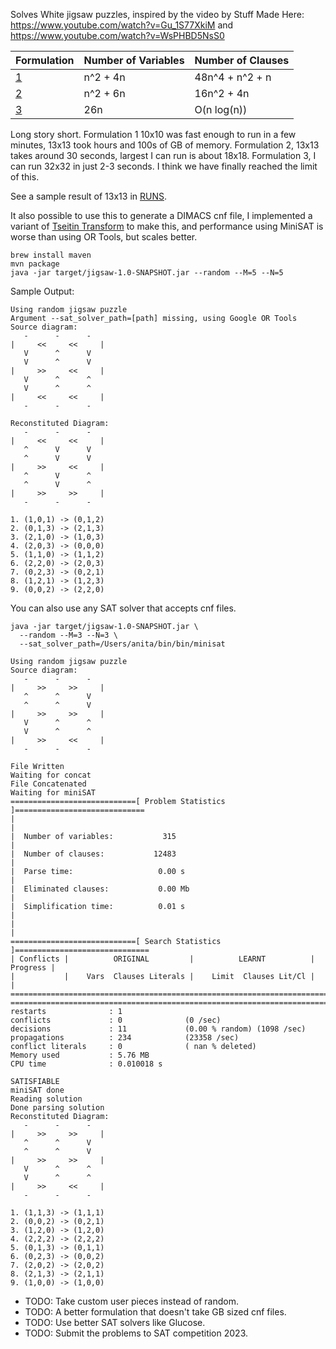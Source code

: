 

Solves White jigsaw puzzles, inspired by the video by Stuff Made Here:
https://www.youtube.com/watch?v=Gu_1S77XkiM and https://www.youtube.com/watch?v=WsPHBD5NsS0 


| Formulation                 | Number of Variables | Number of Clauses |
|-----------------------------|---------------------|-------------------|
| [1](https://mathb.in/77183) | n^2 + 4n            | 48n^4 + n^2 + n   |
| [2](https://mathb.in/77190) | n^2 + 6n            | 16n^2 + 4n        |
| [3](https://mathb.in/77209) | 26n                 | O(n log(n))       |

Long story short. Formulation 1 10x10 was fast enough to run in a few minutes, 
13x13 took hours and 100s of GB of memory. Formulation 2, 13x13 takes around 30 seconds,
largest I can run is about 18x18. Formulation 3, I can run 32x32 in just 2-3 seconds. I
think we have finally reached the limit of this.


See a sample result of 13x13 in [RUNS](./RUNS.md).

It also possible to use this to generate a DIMACS cnf file, I implemented a variant of 
[Tseitin Transform](https://en.wikipedia.org/wiki/Tseytin_transformation) to make this, and performance
using MiniSAT is worse than using OR Tools, but scales better. 

```shell
brew install maven 
mvn package
java -jar target/jigsaw-1.0-SNAPSHOT.jar --random --M=5 --N=5
```

Sample Output:
```
Using random jigsaw puzzle
Argument --sat_solver_path=[path] missing, using Google OR Tools
Source diagram:
   -      -      -
|     <<     <<     |
   V      ^      V
   V      ^      V
|     >>     <<     |
   V      ^      ^
   V      ^      ^
|     <<     <<     |
   -      -      -

Reconstituted Diagram:
   -      -      -
|     <<     <<     |
   ^      V      V
   ^      V      V
|     >>     <<     |
   ^      V      ^
   ^      V      ^
|     >>     >>     |
   -      -      -

1. (1,0,1) -> (0,1,2)
2. (0,1,3) -> (2,1,3)
3. (2,1,0) -> (1,0,3)
4. (2,0,3) -> (0,0,0)
5. (1,1,0) -> (1,1,2)
6. (2,2,0) -> (2,0,3)
7. (0,2,3) -> (0,2,1)
8. (1,2,1) -> (1,2,3)
9. (0,0,2) -> (2,2,0)
```

You can also use any SAT solver that accepts cnf files. 
```shell
java -jar target/jigsaw-1.0-SNAPSHOT.jar \
  --random --M=3 --N=3 \
  --sat_solver_path=/Users/anita/bin/bin/minisat
```

```
Using random jigsaw puzzle
Source diagram:
   -      -      -
|     >>     >>     |
   ^      ^      V
   ^      ^      V
|     >>     >>     |
   V      ^      ^
   V      ^      ^
|     >>     <<     |
   -      -      -

File Written
Waiting for concat
File Concatenated
Waiting for miniSAT
============================[ Problem Statistics ]=============================
|                                                                             |
|  Number of variables:           315                                         |
|  Number of clauses:           12483                                         |
|  Parse time:                   0.00 s                                       |
|  Eliminated clauses:           0.00 Mb                                      |
|  Simplification time:          0.01 s                                       |
|                                                                             |
============================[ Search Statistics ]==============================
| Conflicts |          ORIGINAL         |          LEARNT          | Progress |
|           |    Vars  Clauses Literals |    Limit  Clauses Lit/Cl |          |
===============================================================================
===============================================================================
restarts              : 1
conflicts             : 0              (0 /sec)
decisions             : 11             (0.00 % random) (1098 /sec)
propagations          : 234            (23358 /sec)
conflict literals     : 0              ( nan % deleted)
Memory used           : 5.76 MB
CPU time              : 0.010018 s

SATISFIABLE
miniSAT done
Reading solution
Done parsing solution
Reconstituted Diagram:
   -      -      -
|     >>     >>     |
   ^      ^      V
   ^      ^      V
|     >>     >>     |
   V      ^      ^
   V      ^      ^
|     >>     <<     |
   -      -      -

1. (1,1,3) -> (1,1,1)
2. (0,0,2) -> (0,2,1)
3. (1,2,0) -> (1,2,0)
4. (2,2,2) -> (2,2,2)
5. (0,1,3) -> (0,1,1)
6. (0,2,3) -> (0,0,2)
7. (2,0,2) -> (2,0,2)
8. (2,1,3) -> (2,1,1)
9. (1,0,0) -> (1,0,0)
```

* TODO: Take custom user pieces instead of random.
* TODO: A better formulation that doesn't take GB sized cnf files. 
* TODO: Use better SAT solvers like Glucose.
* TODO: Submit the problems to SAT competition 2023.

